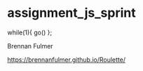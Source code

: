 assignment_js_sprint
====================

while(1){ go() };

Brennan Fulmer

https://brennanfulmer.github.io/Roulette/


